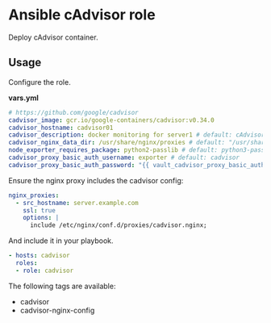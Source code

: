 # Ansible cAdvisor role

Deploy cAdvisor container.

## Usage

Configure the role.

**vars.yml**

```yml
# https://github.com/google/cadvisor
cadvisor_image: gcr.io/google-containers/cadvisor:v0.34.0
cadvisor_hostname: cadvisor01
cadvisor_description: docker monitoring for server1 # default: cAdvisor
cadvisor_nginx_data_dir: /usr/share/nginx/proxies # default: "/usr/share/{{ nginx_hostname }}/proxies"
node_exporter_requires_package: python2-passlib # default: python3-passlib
cadvisor_proxy_basic_auth_username: exporter # default: cadvisor
cadvisor_proxy_basic_auth_password: "{{ vault_cadvisor_proxy_basic_auth_password }}"
```

Ensure the nginx proxy includes the cadvisor config:

```yml
nginx_proxies:
  - src_hostname: server.example.com
    ssl: true
    options: |
      include /etc/nginx/conf.d/proxies/cadvisor.nginx;
```

And include it in your playbook.

```yml
- hosts: cadvisor
  roles:
  - role: cadvisor
```

The following tags are available:

* cadvisor
* cadvisor-nginx-config
